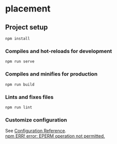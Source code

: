 # placement

## Project setup
```
npm install
```

### Compiles and hot-reloads for development
```
npm run serve
```

### Compiles and minifies for production
```
npm run build
```

### Lints and fixes files
```
npm run lint
```

### Customize configuration
See [Configuration Reference](https://cli.vuejs.org/config/). <br>
[npm ERR! error: EPERM operation not permitted.](https://bobbyhadz.com/blog/npm-err-code-eperm-operation-not-permitted)